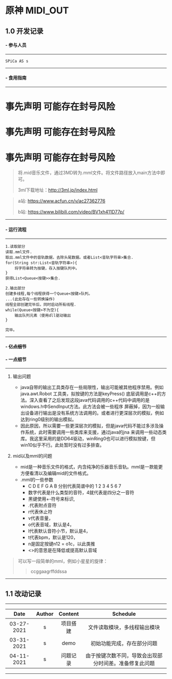 # 原神 MIDI_OUT

## 1.0 开发记录

#### - 参与人员

***

    SPiCa AS s

***

#### - 食用指南

***

# 事先声明 可能存在封号风险

# 事先声明 可能存在封号风险

# 事先声明 可能存在封号风险

> 将.mid音乐文件，通过3MD转为.mml文件。将文件路径放入main方法中即可。
>
> 3ml下载地址：http://3ml.jp/index.html

> a站: https://www.acfun.cn/v/ac27362776
> 
> b站: https://www.bilibili.com/video/BV1xh411D77p/

***

#### - 运行流程

***

    1.读取部分
    读取.mml文件.
    取出.mml文件中的音轨数据，去除头尾数据。或者List<音轨字符串>集合.
    for(String str:List<音轨字符串>){
        将字符串转为按键，存入按键队列中。
    }
    获得List<Queue<按键>>集合.

    2.输出部分
    创建多线程,每个线程获得一个Queue<按键>队列。
    ...(此处存在一些转换操作)
    线程全部创建完毕后，同时启动所有线程.
    while(Queue<按键>不为空){
        输出队列元素（使用dll驱动输出
    }

    完毕。
***
#### - ~~亿点细节~~
#### - 一点细节
***

1. 输出问题
   - java自带的输出工具类存在一些局限性，输出可能被其他程序禁用。例如 java.awt.Robot 工具类，拟按键的方法是keyPress()
   底层调用是c++的方法。深入查看了之后发现这段java代码调用的c++代码中调用的是windows.h中SendInput方法。此方法会被一些程序
   屏蔽掉，因为一般输出设备进行输出是没有系统方法调用的。或者进行更深层次的模拟，例如达到ring0级别的输出模拟。
   - 因此原因，所以需要一些更深层次的模拟，但是java代码不能过多涉及操作系统，此时需要调用一些类库来支援，通过java的jna
   来调用一些动态类库。我这里采用的是DD64驱动，winRing0也可以进行模拟按键，但win10似乎不行。此处暂时没有过多排查。

2. mid以及mml的问题
   - mid是一种音乐文件的格式，内含纯净的乐器音乐音轨。mml是一款能更方便看清以及编辑mid的文件格式。
   - .mml的一些参数
       - C D E F G A B 分别代表简谱中的 1 2 3 4 5 6 7
       - 数字代表是什么类型的音符，4就代表是四分之一音符
       - 黑键使用+-符号来标识,
       - .代表附点音符
       - r代表休止符
       - v代表音量，
       - o代表音域，默认是4，
       - l代表默认音符小节，默认是4，
       - t代表bpm，默认是120，
       - n是固定按键n12 = o1c，以此类推
       - <>的意思是在降低或提高默认音域
> 可以写一段简单的mml，例如小星星的旋律：
> 
> > ccggaagrffddssa

***
## 1.1 改动记录
***
| Date | Author | Content | Schedule | 
| :----:| :----:| :----: | :----: |
| 03-27-2021 | s | 项目搭建 | 文件读取模块，多线程输出模块
| 03-31-2021 | s | demo | 初始功能完成，存在部分问题
| 04-11-2021 | s | 问题记录 | 由于按键次数不同，导致会出现部分时间差。准备修复此问题
***

